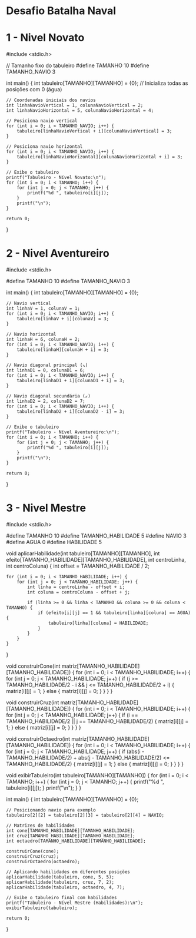 # Desafio Batalha Naval
# 1 - Nivel Novato

#include <stdio.h>

// Tamanho fixo do tabuleiro
#define TAMANHO 10
#define TAMANHO_NAVIO 3

int main() {
    int tabuleiro[TAMANHO][TAMANHO] = {0}; // Inicializa todas as posições com 0 (água)

    // Coordenadas iniciais dos navios
    int linhaNavioVertical = 1, colunaNavioVertical = 2;
    int linhaNavioHorizontal = 5, colunaNavioHorizontal = 4;

    // Posiciona navio vertical
    for (int i = 0; i < TAMANHO_NAVIO; i++) {
        tabuleiro[linhaNavioVertical + i][colunaNavioVertical] = 3;
    }

    // Posiciona navio horizontal
    for (int i = 0; i < TAMANHO_NAVIO; i++) {
        tabuleiro[linhaNavioHorizontal][colunaNavioHorizontal + i] = 3;
    }

    // Exibe o tabuleiro
    printf("Tabuleiro - Nível Novato:\n");
    for (int i = 0; i < TAMANHO; i++) {
        for (int j = 0; j < TAMANHO; j++) {
            printf("%d ", tabuleiro[i][j]);
        }
        printf("\n");
    }

    return 0;
}

# 2 - Nivel Aventureiro

#include <stdio.h>

#define TAMANHO 10
#define TAMANHO_NAVIO 3

int main() {
    int tabuleiro[TAMANHO][TAMANHO] = {0};

    // Navio vertical
    int linhaV = 1, colunaV = 1;
    for (int i = 0; i < TAMANHO_NAVIO; i++) {
        tabuleiro[linhaV + i][colunaV] = 3;
    }

    // Navio horizontal
    int linhaH = 6, colunaH = 2;
    for (int i = 0; i < TAMANHO_NAVIO; i++) {
        tabuleiro[linhaH][colunaH + i] = 3;
    }

    // Navio diagonal principal (↘)
    int linhaD1 = 0, colunaD1 = 6;
    for (int i = 0; i < TAMANHO_NAVIO; i++) {
        tabuleiro[linhaD1 + i][colunaD1 + i] = 3;
    }

    // Navio diagonal secundária (↙)
    int linhaD2 = 2, colunaD2 = 7;
    for (int i = 0; i < TAMANHO_NAVIO; i++) {
        tabuleiro[linhaD2 + i][colunaD2 - i] = 3;
    }

    // Exibe o tabuleiro
    printf("Tabuleiro - Nível Aventureiro:\n");
    for (int i = 0; i < TAMANHO; i++) {
        for (int j = 0; j < TAMANHO; j++) {
            printf("%d ", tabuleiro[i][j]);
        }
        printf("\n");
    }

    return 0;
}

# 3 - Nivel Mestre 

#include <stdio.h>

#define TAMANHO 10
#define TAMANHO_HABILIDADE 5
#define NAVIO 3
#define AGUA 0
#define HABILIDADE 5

void aplicarHabilidade(int tabuleiro[TAMANHO][TAMANHO], int efeito[TAMANHO_HABILIDADE][TAMANHO_HABILIDADE], int centroLinha, int centroColuna) {
    int offset = TAMANHO_HABILIDADE / 2;

    for (int i = 0; i < TAMANHO_HABILIDADE; i++) {
        for (int j = 0; j < TAMANHO_HABILIDADE; j++) {
            int linha = centroLinha - offset + i;
            int coluna = centroColuna - offset + j;

            if (linha >= 0 && linha < TAMANHO && coluna >= 0 && coluna < TAMANHO) {
                if (efeito[i][j] == 1 && tabuleiro[linha][coluna] == AGUA) {
                    tabuleiro[linha][coluna] = HABILIDADE;
                }
            }
        }
    }
}

void construirCone(int matriz[TAMANHO_HABILIDADE][TAMANHO_HABILIDADE]) {
    for (int i = 0; i < TAMANHO_HABILIDADE; i++) {
        for (int j = 0; j < TAMANHO_HABILIDADE; j++) {
            if (j >= TAMANHO_HABILIDADE/2 - i && j <= TAMANHO_HABILIDADE/2 + i) {
                matriz[i][j] = 1;
            } else {
                matriz[i][j] = 0;
            }
        }
    }
}

void construirCruz(int matriz[TAMANHO_HABILIDADE][TAMANHO_HABILIDADE]) {
    for (int i = 0; i < TAMANHO_HABILIDADE; i++) {
        for (int j = 0; j < TAMANHO_HABILIDADE; j++) {
            if (i == TAMANHO_HABILIDADE/2 || j == TAMANHO_HABILIDADE/2) {
                matriz[i][j] = 1;
            } else {
                matriz[i][j] = 0;
            }
        }
    }
}

void construirOctaedro(int matriz[TAMANHO_HABILIDADE][TAMANHO_HABILIDADE]) {
    for (int i = 0; i < TAMANHO_HABILIDADE; i++) {
        for (int j = 0; j < TAMANHO_HABILIDADE; j++) {
            if (abs(i - TAMANHO_HABILIDADE/2) + abs(j - TAMANHO_HABILIDADE/2) <= TAMANHO_HABILIDADE/2) {
                matriz[i][j] = 1;
            } else {
                matriz[i][j] = 0;
            }
        }
    }
}

void exibirTabuleiro(int tabuleiro[TAMANHO][TAMANHO]) {
    for (int i = 0; i < TAMANHO; i++) {
        for (int j = 0; j < TAMANHO; j++) {
            printf("%d ", tabuleiro[i][j]);
        }
        printf("\n");
    }
}

int main() {
    int tabuleiro[TAMANHO][TAMANHO] = {0};

    // Posicionando navio para exemplo
    tabuleiro[2][2] = tabuleiro[2][3] = tabuleiro[2][4] = NAVIO;

    // Matrizes de habilidades
    int cone[TAMANHO_HABILIDADE][TAMANHO_HABILIDADE];
    int cruz[TAMANHO_HABILIDADE][TAMANHO_HABILIDADE];
    int octaedro[TAMANHO_HABILIDADE][TAMANHO_HABILIDADE];

    construirCone(cone);
    construirCruz(cruz);
    construirOctaedro(octaedro);

    // Aplicando habilidades em diferentes posições
    aplicarHabilidade(tabuleiro, cone, 5, 5);
    aplicarHabilidade(tabuleiro, cruz, 7, 2);
    aplicarHabilidade(tabuleiro, octaedro, 4, 7);

    // Exibe o tabuleiro final com habilidades
    printf("Tabuleiro - Nível Mestre (Habilidades):\n");
    exibirTabuleiro(tabuleiro);

    return 0;
}
